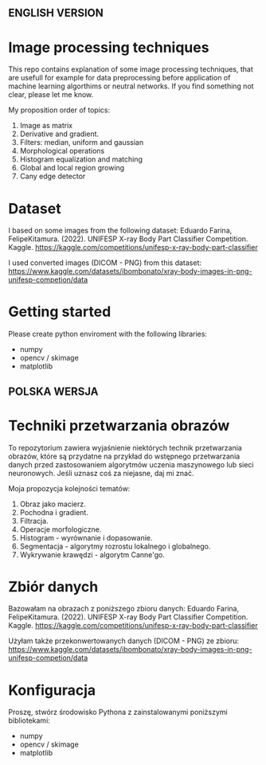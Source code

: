 ## ENGLISH VERSION
# Image processing techniques
This repo contains explanation of some image processing techniques, that are usefull for example for data preprocessing before application of machine learning algorthims or neutral networks. If you find something not clear, please let me know. 

My proposition order of topics:
1. Image as matrix
2. Derivative and gradient.
3. Filters: median, uniform and gaussian
4. Morphological operations
5. Histogram equalization and matching
6. Global and local region growing
7. Cany edge detector

# Dataset
I based on some images from the following dataset:
Eduardo Farina, FelipeKitamura. (2022). UNIFESP X-ray Body Part Classifier Competition. Kaggle. https://kaggle.com/competitions/unifesp-x-ray-body-part-classifier

I used converted images (DICOM - PNG) from this dataset: https://www.kaggle.com/datasets/ibombonato/xray-body-images-in-png-unifesp-competion/data

# Getting started
Please create python enviroment with the following libraries:
- numpy
- opencv / skimage
- matplotlib

## POLSKA WERSJA
# Techniki przetwarzania obrazów
To repozytorium zawiera wyjaśnienie niektórych technik przetwarzania obrazów, które są przydatne na przykład do wstępnego przetwarzania danych przed zastosowaniem algorytmów uczenia maszynowego lub sieci neuronowych. Jeśli uznasz coś za niejasne, daj mi znać.

Moja propozycja kolejności tematów:
1. Obraz jako macierz.
2. Pochodna i gradient.
3. Filtracja.
4. Operacje morfologiczne.
5. Histogram - wyrównanie i dopasowanie.
6. Segmentacja - algorytmy rozrostu lokalnego i globalnego.
7. Wykrywanie krawędzi - algorytm Canne'go.

# Zbiór danych
Bazowałam na obrazach z poniższego zbioru danych:
Eduardo Farina, FelipeKitamura. (2022). UNIFESP X-ray Body Part Classifier Competition. Kaggle. https://kaggle.com/competitions/unifesp-x-ray-body-part-classifier

Użyłam także przekonwertowanych danych (DICOM - PNG) ze zbioru: https://www.kaggle.com/datasets/ibombonato/xray-body-images-in-png-unifesp-competion/data

# Konfiguracja
Proszę, stwórz środowisko Pythona z zainstalowanymi poniższymi bibliotekami:
- numpy
- opencv / skimage
- matplotlib